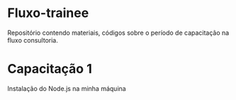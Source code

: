 # Fluxo-trainee
Repositório contendo materiais, códigos sobre o período de capacitação na fluxo consultoria. 
# Capacitação 1
Instalação do Node.js na minha máquina 
